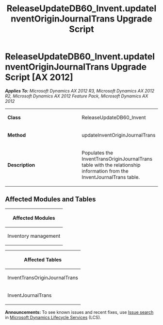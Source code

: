﻿---
title: ReleaseUpdateDB60_Invent.updateInventOriginJournalTrans Upgrade Script
TOCTitle: ReleaseUpdateDB60_Invent.updateInventOriginJournalTrans Upgrade Script
ms:assetid: c7b66490-b5e1-ef0a-bfd3-d3c9d56ea060
ms:mtpsurl: https://msdn.microsoft.com/en-us/library/JJ719585(v=AX.60)
ms:contentKeyID: 49711152
ms.date: 05/18/2015
mtps_version: v=AX.60
---

# ReleaseUpdateDB60\_Invent.updateInventOriginJournalTrans Upgrade Script [AX 2012]


_**Applies To:** Microsoft Dynamics AX 2012 R3, Microsoft Dynamics AX 2012 R2, Microsoft Dynamics AX 2012 Feature Pack, Microsoft Dynamics AX 2012_

<table>
<colgroup>
<col style="width: 50%" />
<col style="width: 50%" />
</colgroup>
<tbody>
<tr class="odd">
<td><p><strong>Class</strong></p></td>
<td><p>ReleaseUpdateDB60_Invent</p></td>
</tr>
<tr class="even">
<td><p><strong>Method</strong></p></td>
<td><p>updateInventOriginJournalTrans</p></td>
</tr>
<tr class="odd">
<td><p><strong>Description</strong></p></td>
<td><p>Populates the InventTransOriginJournalTrans table with the relationship information from the InventJournalTrans table.</p></td>
</tr>
</tbody>
</table>


## Affected Modules and Tables

<table>
<colgroup>
<col style="width: 100%" />
</colgroup>
<thead>
<tr class="header">
<th><p>Affected Modules</p></th>
</tr>
</thead>
<tbody>
<tr class="odd">
<td><p>Inventory management</p></td>
</tr>
</tbody>
</table>


<table>
<colgroup>
<col style="width: 100%" />
</colgroup>
<thead>
<tr class="header">
<th><p>Affected Tables</p></th>
</tr>
</thead>
<tbody>
<tr class="odd">
<td><p>InventTransOriginJournalTrans</p></td>
</tr>
<tr class="even">
<td><p>InventJournalTrans</p></td>
</tr>
</tbody>
</table>

  
**Announcements:** To see known issues and recent fixes, use [Issue search](http://go.microsoft.com/fwlink/?linkid=389258) in [Microsoft Dynamics Lifecycle Services](http://go.microsoft.com/fwlink/?linkid=306505) (LCS).

